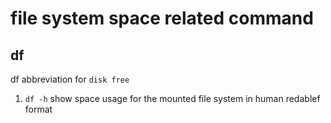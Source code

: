 # file system space related command
## df
df abbreviation for `disk free`
1. `df -h` show space usage for the mounted file system in human redablef format

